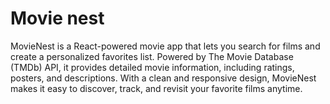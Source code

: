 <h1>Movie nest</h1>
<p>MovieNest is a React-powered movie app that lets you search for films and create a personalized favorites list. Powered by The Movie Database (TMDb) API, it provides detailed movie information, including ratings, posters, and descriptions. With a clean and responsive design, MovieNest makes it easy to discover, track, and revisit your favorite films anytime.</p>
